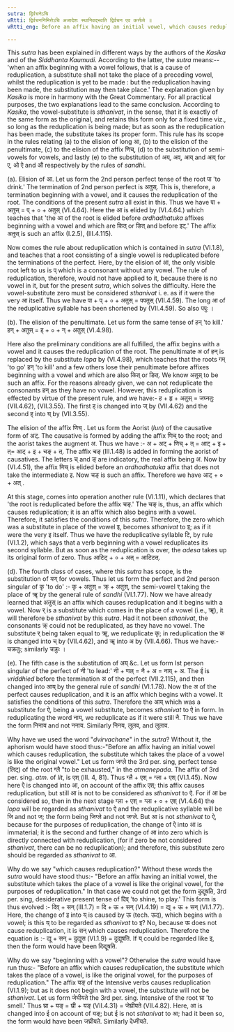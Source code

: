 ```yaml
---
sutra: द्विर्वचनेऽचि
vRtti: द्विर्वचननिमित्तेऽचि अजादेशः स्थानिवद्भवति द्विर्वचन एव कर्त्तव्ये ॥
vRtti_eng: Before an affix having an initial vowel, which causes reduplication, the substitute which takes the place of a vowel is like the original vowel even in form, only for the purposes of reduplication and no further.

---
```

This _sutra_ has been explained in different ways by the authors of the _Kasika_ and of the _Siddhanta_ _Kaumudi_. According to the latter, the _sutra_ means:-- 'when an affix beginning with a vowel follows, that is a cause of reduplication, a substitute shall not take the place of a preceding vowel, whilst the reduplication is yet to be made : but the reduplication having been made, the substitution may then take place.' The explanation given by _Kasika_ is more in harmony with the Great Commentary. For all practical purposes, the two explanations lead to the same conclusion. According to _Kasika_, the vowel-substitute is _sthanivat_, in the sense, that it is exactly of the same form as the original, and retains this form only for a fixed time viz., so long as the reduplication is being made; but as soon as the reduplication has been made, the substitute takes its proper form. This rule has its scope in the rules relating (a) to the elision of long आ, (b) to the elision of the penultimate, (c) to the elision of the affix णिच्, (d) to the substitution of semi-vowels for vowels, and lastly (e) to the substitution of अय्, अव्, आय् and आव् for ए, ओ ऐ and औ respectively by the rules of _sandhi_.

(a). Elision of आ. Let us form the 2nd person perfect tense of the root पा 'to drink.' The termination of 2nd person perfect is अतुस्. This is, therefore, a termination beginning with a vowel, and it causes the reduplication of the root. The conditions of the present _sutra_ all exist in this. Thus we have पा + अतुस् = प् + ० + अतुस् (VI.4.64). Here the आ is elided by (VI.4.64.) which teaches that 'the आ of the root is elided before _ardhadhatuka_ affixes beginning with a vowel and which are कित् or ङित् and before इट्.' The affix अतुस् is such an affix (I.2.5), (III.4.115).

Now comes the rule about reduplication which is contained in _sutra_ (VI.1.8), and teaches that a root consisting of a single vowel is reduplicated before the terminations of the perfect. Here, by the elision of आ, the only visible root left to us is प् which is a consonant without any vowel. The rule of reduplication, therefore, would not have applied to it, because there is no vowel in it, but for the present _sutra_, which solves the difficulty. Here the vowel-substitute zero must be considered _sthanivat_ i. e. as if it were the very आ itself. Thus we have पा + प् + ० + अतुस् = पपतुस् (VII.4.59). The long आ of the reduplicative syllable has been shortened by (VII.4.59). So also पपुः ।

(b). The elision of the penultimate. Let us form the same tense of हन् 'to kill.' हन् + अतुस् = ह् + ० + न् + अतुस् (VI.4.98).

Here also the preliminary conditions are all fulfilled, the affix begins with a vowel and it causes the reduplication of the root. The penultimate अ of हन् is replaced by the substitute _lopa_ by (VI.4.98), which teaches that the roots गम् 'to go' हन् 'to kill' and a few others lose their penultimate before affixes beginning with a vowel and which are also कित् or ङित्. We know अतुस् to be such an affix. For the reasons already given, we can not reduplicate the consonants हन् as they have no vowel. However, this reduplication is effected by virtue of the present rule, and we have:- ह + हृ + अतुस् = जघ्नतुः (VII.4.62), (VII.3.55). The first ह् is changed into ज् by (VII.4.62) and the second ह् into घ् by (VII.3.55).

The elision of the affix णिच् . Let us form the Aorist (_lun_) of the causative form of अट्. The causative is formed by adding the affix णिच् to the root; and the aorist takes the augment अ. Thus we have :- अ + अट् + णिच् + त् = आट् + इ + त्= आट् + इ + चङ् + त्. The affix चङ् (III.1.48) is added in forming the aorist of causatives. The letters च् and ङ् are indicatory, the real affix being अ. Now by (VI.4.51), the affix णिच् is elided before an _ardhadhatuka_ affix that does not take the intermediate इ. Now चङ् is such an affix. Therefore we have आट् + ० + अत् .

At this stage, comes into operation another rule (VI.1.11), which declares that 'the root is reduplicated before the affix चङ्.' The चङ् is, thus, an affix which causes reduplication; it is an affix which also begins with a vowel. Therefore, it satisfies the conditions of this _sutra_. Therefore, the zero which was a substitute in place of the vowel इ, becomes _sthanivat_ to इ; as if it were the very इ itself. Thus we have the reduplicative syllable टि, by rule (VI.1.2), which says that a verb beginning with a vowel reduplicates its second syllable. But as soon as the reduplication is over, the _adesa_ takes up its original form of zero. Thus आटिट् + ० + अत् = आटिटत्.

(d). The fourth class of cases, where this _sutra_ has scope, is the substitution of यण् for vowels. Thus let us form the perfect and 2nd person singular of कृ 'to do' :- कृ + अतुस् = क्र् + अतुस्, the semi-vowel र् taking the place of ॠ by the general rule of _sandhi_ (VI.1.77). Now we have already learned that अतुस् is an affix which causes reduplication and it begins with a vowel. Now र् is a substitute which comes in the place of a vowel (i.e., ॠ), it will therefore be _sthanivat_ by this _sutra_. Had it not been _sthanivat_, the consonants क्र् could not be reduplicated, as they have no vowel. The substitute र् being taken equal to ॠ, we reduplicate कृ; in reduplication the क is changed into च् by (VII.4.62), and ॠ into अ by (VII.4.66). Thus we have:- चक्रतुः; similarly चक्रुः ।

(e). The fifth case is the substitution of अय् &c. Let us form Ist person singular of the perfect of नी 'to lead:' नी + णल् = नै + अ = नाय् + अ. The ई is _vriddhied_ before the termination अ of the perfect (VII.2.115), and then changed into आय् by the general rule of _sandhi_ (VI.1.78). Now the अ of the perfect causes reduplication, and it is an affix which begins with a vowel. It satisfies the conditions of this _sutra_. Therefore the आय् which was a substitute for ऐ, being a vowel substitute, becomes _sthanivat_ to ऐ in form. In reduplicating the word नाय्, we reduplicate as if it were still नै. Thus we have the form निनाय and not ननाय. Similarly निनय, लुलव, and लुलाव.

Why have we used the word "_dvirvachane_" in the _sutra_? Without it, the aphorism would have stood thus:-"Before an affix having an initial vowel which causes reduplication, the substitute which takes the place of a vowel is like the original vowel." Let us form जग्ले the 3rd per. sing, perfect tense (लिट्) of the root ग्लै "to be exhausted," in the _atmanepada_. The affix of 3rd per. sing. _atm_. of _lit_, is एश् (III. 4, 81). Thus ग्लै + एश् = ग्ला + एश् (VI.1.45). Now here ऐ is changed into आ, on account of the affix एश्; this affix causes reduplication, but still आ is not to be considered as _sthanivat_ to ऐ. For if आ be considered so, then in the next stage ग्ला + एश् = ग्ला + ० + एश् (VI.4.64) the _lopa_ will be regarded as _sthanivat_ to ऐ and the reduplicative syllable will be जि and not ज; the form being जिग्ले and not जग्ले. But  आ is not _sthanivat_ to ऐ, because for the purposes of reduplication, the change of ऐ into आ is immaterial; it is the second and further change of आ into zero which is directly connected with reduplication, (for if zero be not considered _sthanivat_, there can be no reduplication); and therefore, this substitute zero should be regarded as _sthanivat_ to आ.

Why do we say "which causes reduplication?" Without these words the _sutra_ would have stood thus:- "Before an affix having an initial vowel, the substitute which takes the place of a vowel is like the original vowel, for the purposes of reduplication." In that case we could not get the form दुद्यूषति, 3rd per. sing, desiderative present tense of दिव् 'to shine, to play.' This form is thus evolved :- दिव् + सन् (III.1.7) = दि + ऊ + सन् (VI.4.19) = द्य् + ऊ + सन् (VI.1.77). Here, the change of इ into य् is caused by ऊ (tech. ऊठ्), which begins with a vowel; is this य् to be regarded as _sthanivat_ to इ? No, because ऊ does not cause reduplication, it is सन् which causes reduplication. Therefore the equation is :- द्यू + सन् = दुद्यूस (VI.1.9) = दुद्यूषति. If य् could be regarded like इ, then the form would have been दिद्यूषति.

Why do we say "beginning with a vowel"? Otherwise the _sutra_ would have run thus:- "Before an affix which causes reduplication, the substitute which takes the place of a vowel, is like the original vowel, for the purposes of reduplication." The affix यङ् of the Intensive verbs causes reduplication (VI.1.9); but as it does not begin with a vowel, the substitute will not be _sthanivat_. Let us form जेघीयते the 3rd per. sing. Intensive of the root घ्रा 'to smell.' Thus घ्रा + यङ् = घ्री + यङ् (VII.4.31) = जेघ्रीयते (VII.4.82). Here, आ is changed into ई on account of यङ्; but ई is not _sthanivat_ to आ; had it been so, the form would have been जघ्रीयते. Similarly देध्मीयते.